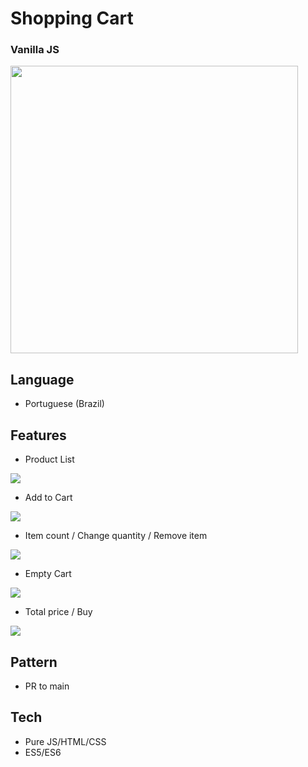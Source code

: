 # Shopping Cart
### Vanilla JS
<img width="460" src="https://github.com/ajujs/0001-Raphael-Shopping-Cart-Vanilla-Challenge/blob/main/github/print001.png" />

## Language
- Portuguese (Brazil)

## Features
- Product List
<img src="https://github.com/ajujs/0001-Raphael-Shopping-Cart-Vanilla-Challenge/blob/main/github/print002.png" />

- Add to Cart
<img src="https://github.com/ajujs/0001-Raphael-Shopping-Cart-Vanilla-Challenge/blob/main/github/print004.png" />

- Item count / Change quantity / Remove item
<img src="https://github.com/ajujs/0001-Raphael-Shopping-Cart-Vanilla-Challenge/blob/main/github/print005.png" />

- Empty Cart
<img src="https://github.com/ajujs/0001-Raphael-Shopping-Cart-Vanilla-Challenge/blob/main/github/print006.png" />

- Total price / Buy
<img src="https://github.com/ajujs/0001-Raphael-Shopping-Cart-Vanilla-Challenge/blob/main/github/print003.png" />

## Pattern
- PR to main

## Tech
- Pure JS/HTML/CSS
- ES5/ES6
